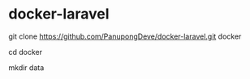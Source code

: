 # docker-laravel

git clone https://github.com/PanupongDeve/docker-laravel.git docker

cd docker

mkdir data

